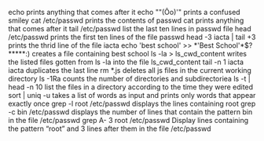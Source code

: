 echo prints anything that comes after it
echo "\"(Ôo)'" prints a confused smiley
cat /etc/passwd prints the contents of passwd
cat prints anything that comes after it
tail /etc/passwd list the last ten lines in passwd file
head /etc/passwd prints the first ten lines of the file passwd
head -3 iacta | tail +3 prints the thrid line of the file iacta
echo 'best school' >> \*\'Best School\'\*$\?\*\*\*\*\*:) creates a file containing best school
ls -la > ls_cwd_content writes the listed files gotten from ls -la into the file ls_cwd_content
tail -n 1 iacta iacta duplicates the last line
rm *.js deletes all js files in the current working directory
ls -1Ra counts the number of directories and subdirectoriea
ls -t | head -n 10 list the files in a directory according to the time they were edited
sort | uniq -u takes a list of words as input and prints only words that appear exactly once
grep -l root /etc/passwd displays the lines containing root
grep -c bin /etc/passwd displays the number of lines that contain the pattern bin in the file /etc/passwd
grep A- 3 root /etc/passwd Display lines containing the pattern “root” and 3 lines after them in the file /etc/passwd
